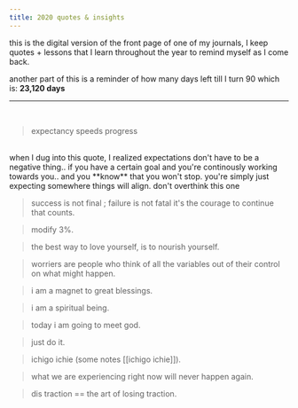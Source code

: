 ```yaml
---
title: 2020 quotes & insights
---
```


this is the digital version of the front page of one of my journals, I keep quotes + lessons that I learn throughout the year to remind myself as I come back. 

another part of this is a reminder of how many days left till I turn 90 which is: **23,120 days**
<br>
<hr>
<br>

> expectancy speeds progress
<br>
when I dug into this quote, I realized expectations don't have to be a negative thing.. if you have a certain goal and you're continously working towards you.. and you **know** that you won't stop. you're simply just expecting somewhere things will align. don't overthink this one

> success is not final ; failure is not fatal it's the courage to continue that counts.

> modify 3%.

> the best way to love yourself, is to nourish yourself. 

> worriers are people who think of all the variables out of their control on what might happen.

> i am a magnet to great blessings.

> i am a spiritual being.

> today i am going to meet god. 

> just do it.

> ichigo ichie (some notes [[ichigo ichie]]).

> what we are experiencing right now will never happen again. 

> dis traction == the art of losing traction. 